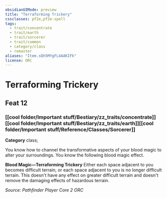```yaml
---
obsidianUIMode: preview
title: "Terraforming Trickery"
cssclasses: pf2e,pf2e-spell
tags:
  - trait/concentrate
  - trait/earth
  - trait/sorcerer
  - trait/common
  - category/class
  - remaster
aliases: "Item.sQh5MYgFL4AAKIFk"
license: ORC
---
```

# Terraforming Trickery
## Feat 12
### [[cool folder/Important stuff/Bestiary/zz_traits/concentrate]][[cool folder/Important stuff/Bestiary/zz_traits/earth]][[cool folder/Important stuff/Reference/Classes/Sorcerer]]

**Category** class; 




You know how to channel the transformative aspects of your blood magic to alter your surroundings. You know the following blood magic effect.

**Blood Magic—Terraforming Trickery** Either each space adjacent to you becomes difficult terrain, or each space adjacent to you is no longer difficult terrain. This doesn't have any effect on greater difficult terrain and doesn't remove the damaging effects of hazardous terrain.

*Source: Pathfinder Player Core 2*
*ORC*